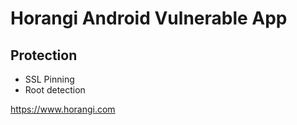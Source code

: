 # Horangi Android Vulnerable App

## Protection
* SSL Pinning
* Root detection

https://www.horangi.com
